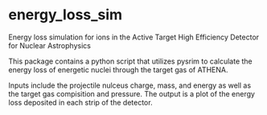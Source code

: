 # energy_loss_sim
Energy loss simulation for ions in the Active Target High Efficiency Detector for Nuclear Astrophysics 

This package contains a python script that utilizes pysrim to calculate the energy loss of energetic nuclei through the target gas of ATHENA. 

Inputs include the projectile nulceus charge, mass, and energy as well as the target gas compisition and pressure. The output is a plot of the energy loss deposited in each strip of the detector. 

